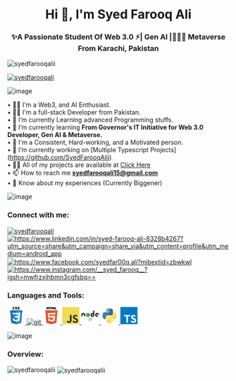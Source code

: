 <h1 align="center">Hi 👋, I'm Syed Farooq Ali</h1>
<h3 align="center">✨A Passionate Student Of Web 3.0 ⚡| Gen AI |🧑🏻‍💻 Metaverse From Karachi, Pakistan</h3>

<p align="left"> <img src="https://komarev.com/ghpvc/?username=syedfarooqalii&label=Profile%20views&color=0e75b6&style=flat" alt="syedfarooqalii" /> </p>

<p align="left"> <a href="https://twitter.com/syedfarooqali" target="blank"><img src="https://img.shields.io/twitter/follow/syedfarooqali?logo=twitter&style=for-the-badge" alt="syedfarooqali" /></a> </p>

<p align="centre"><img src="https://github.com/Zeeshan-Haider-Soomro/Zeeshan-Haider-Soomro/blob/main/banner-software-development-3d-laptop-vector-46322083.avif" alt="image" width="160"></p>

• 💪🏻 I'm a Web3, and AI Enthusiast.
<br>
• 👨‍💻 I'm a full-stack Developer from Pakistan.
<br>
• 🌱 I’m currently Learning advanced Programming stuffs.
<br>
• 📗 I’m currently learning **From Governor's IT Initiative for Web 3.0 Developer, Gen AI & Metaverse.**
<br>
• 🚀 I'm a Consistent, Hard-working, and a Motivated person.
<br>
• 🔭 I’m currently working on [Multiple Typescript Projects]
(https://github.com/SyedFarooqAlii)
<br>
• 👨‍💻 All of my projects are available at <a href="https://github.com/SyedFarooqAlii">Click Here</a>
<br>
• 📫 How to reach me **syedfarooqali15@gmail.com**
<br>
• 📄 Know about my experiences (Currently Biggener)

<img src="https://camo.githubusercontent.com/4ccd548e76ac64bd14d316108c5ded2680335b91c7d019c2d5c61b025b897f8c/68747470733a2f2f6d656469612e67697068792e636f6d2f6d656469612f6959384352426451584f444a5343455249722f67697068792e676966" alt="image" height="50"><h3 align="left">Connect with me:</h3>
<p align="left">
<a href="https://twitter.com/syedfarooqali" target="blank"><img align="center" src="https://raw.githubusercontent.com/rahuldkjain/github-profile-readme-generator/master/src/images/icons/Social/twitter.svg" alt="syedfarooqali" height="30" width="40" /></a>
<a href="https://linkedin.com/in/https://www.linkedin.com/in/syed-farooq-ali-8328b4267?utm_source=share&utm_campaign=share_via&utm_content=profile&utm_medium=android_app" target="blank"><img align="center" src="https://raw.githubusercontent.com/rahuldkjain/github-profile-readme-generator/master/src/images/icons/Social/linked-in-alt.svg" alt="https://www.linkedin.com/in/syed-farooq-ali-8328b4267?utm_source=share&utm_campaign=share_via&utm_content=profile&utm_medium=android_app" height="30" width="40" /></a>
<a href="https://fb.com/https://www.facebook.com/syedfar00q.ali?mibextid=zbwkwl" target="blank"><img align="center" src="https://raw.githubusercontent.com/rahuldkjain/github-profile-readme-generator/master/src/images/icons/Social/facebook.svg" alt="https://www.facebook.com/syedfar00q.ali?mibextid=zbwkwl" height="30" width="40" /></a>
<a href="https://instagram.com/https://www.instagram.com/__syed_farooq__?igsh=mwfrzxjhbmn3cgfsbq==" target="blank"><img align="center" src="https://raw.githubusercontent.com/rahuldkjain/github-profile-readme-generator/master/src/images/icons/Social/instagram.svg" alt="https://www.instagram.com/__syed_farooq__?igsh=mwfrzxjhbmn3cgfsbq==" height="30" width="40" /></a>
</p>

<h3 align="left">Languages and Tools:</h3>
<p align="left"> <a href="https://www.w3schools.com/css/" target="_blank" rel="noreferrer"> <img src="https://raw.githubusercontent.com/devicons/devicon/master/icons/css3/css3-original-wordmark.svg" alt="css3" width="40" height="40"/> </a> <a href="https://git-scm.com/" target="_blank" rel="noreferrer"> <img src="https://www.vectorlogo.zone/logos/git-scm/git-scm-icon.svg" alt="git" width="40" height="40"/> </a> <a href="https://www.w3.org/html/" target="_blank" rel="noreferrer"> <img src="https://raw.githubusercontent.com/devicons/devicon/master/icons/html5/html5-original-wordmark.svg" alt="html5" width="40" height="40"/> </a> <a href="https://developer.mozilla.org/en-US/docs/Web/JavaScript" target="_blank" rel="noreferrer"> <img src="https://raw.githubusercontent.com/devicons/devicon/master/icons/javascript/javascript-original.svg" alt="javascript" width="40" height="40"/> </a> <a href="https://nodejs.org" target="_blank" rel="noreferrer"> <img src="https://raw.githubusercontent.com/devicons/devicon/master/icons/nodejs/nodejs-original-wordmark.svg" alt="nodejs" width="40" height="40"/> </a> <a href="https://www.python.org" target="_blank" rel="noreferrer"> <img src="https://raw.githubusercontent.com/devicons/devicon/master/icons/python/python-original.svg" alt="python" width="40" height="40"/> </a> <a href="https://www.typescriptlang.org/" target="_blank" rel="noreferrer"> <img src="https://raw.githubusercontent.com/devicons/devicon/master/icons/typescript/typescript-original.svg" alt="typescript" width="40" height="40"/> </a> </p>
<img src="https://github.com/abhisheknaiidu/abhisheknaiidu/blob/master/code.gif?raw=true" alt="image" width="160"/>


<h3 align="left">Overview:</h3>

<p><img align="left" src="https://github-readme-stats.vercel.app/api/top-langs?username=syedfarooqalii&show_icons=true&locale=en&layout=compact" alt="syedfarooqalii" /></p>

<p>&nbsp;<img align="center" src="https://github-readme-stats.vercel.app/api?username=syedfarooqalii&show_icons=true&locale=en" alt="syedfarooqalii" /></p>

